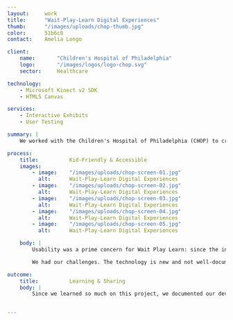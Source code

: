 ```yaml
---
layout:     work
title:      "Wait-Play-Learn Digital Experiences"
thumb:      "/images/uploads/chop-thumb.jpg"
color:      51b6c8
contact:    Amelia Longo

client:
    name:       "Children's Hospital of Philadelphia"
    logo:       "/images/logos/logo-chop.svg"
    sector:     Healthcare

technology:
    - Microsoft Kinect v2 SDK
    - HTML5 Canvas

services:
    - Interactive Exhibits
    - User Testing

summary: |
    We worked with the Children's Hospital of Philadelphia (CHOP) to create the Wait Play Learn Digital Interactive Pods, a series of hands-free interactive games for the waiting areas in their new facility, using HTML5 Canvas, JavaScript, and Microsoft's Kinect SDK v2. Our work with CHOP highlights our dedication to user experience and our passion for learning.

process:
    title:          Kid-Friendly & Accessible
    images:
        - image:    "/images/uploads/chop-screen-01.jpg"
          alt:      Wait-Play-Learn Digital Experiences
        - image:    "/images/uploads/chop-screen-02.jpg"
          alt:      Wait-Play-Learn Digital Experiences
        - image:    "/images/uploads/chop-screen-03.jpg"
          alt:      Wait-Play-Learn Digital Experiences
        - image:    "/images/uploads/chop-screen-04.jpg"
          alt:      Wait-Play-Learn Digital Experiences
        - image:    "/images/uploads/chop-screen-05.jpg"
          alt:      Wait-Play-Learn Digital Experiences

    body: |
        Usability was a prime concern for Wait Play Learn: since the interactives are in a medical setting for children, we needed to design them to be kid friendly, and accessible to children with physical and mental disabilities. We conducted several rounds of user testing with children ages 6 to 14 where we were able to test range of motion, mobility, learnability, and of course, fun. One participant, Alexa, tested the games during her physical therapy&mdash;she was shy, quiet, and unable to walk by herself. At the end of the testing session, her mood improved and she felt confident enough to show us that she could walk by herself (to her grandmother's delight).

        We had our challenges. The technology is new and not well-documented, which led us to develop many of the required features from scratch, and in a very short timeframe, with less than three months to design, develop and install the first two interactives. The weekend of the installation, our team was at CHOP for over 12 hours. But we're not complaining: our end result was the creation of several fun and motivational games that get kids moving and learning.

outcome:
    title:          Learning & Sharing
    body: |
        Since we learned so much on this project, we documented our development process to share via our blog and code samples in our open source repository. And since we had so much fun, we made several games reusable, with the hope of implementing them in other spaces in the future.


---
```



